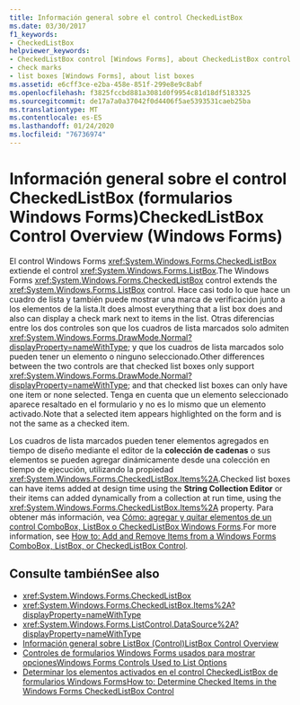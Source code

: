 ```yaml
---
title: Información general sobre el control CheckedListBox
ms.date: 03/30/2017
f1_keywords:
- CheckedListBox
helpviewer_keywords:
- CheckedListBox control [Windows Forms], about CheckedListBox control
- check marks
- list boxes [Windows Forms], about list boxes
ms.assetid: e6cff3ce-e2ba-458e-851f-299e8e9c8abf
ms.openlocfilehash: f3825fccbd881a3081d0f9954c81d18df5183325
ms.sourcegitcommit: de17a7a0a37042f0d4406f5ae5393531caeb25ba
ms.translationtype: MT
ms.contentlocale: es-ES
ms.lasthandoff: 01/24/2020
ms.locfileid: "76736974"
---
```

# <a name="checkedlistbox-control-overview-windows-forms"></a><span data-ttu-id="7526d-102">Información general sobre el control CheckedListBox (formularios Windows Forms)</span><span class="sxs-lookup"><span data-stu-id="7526d-102">CheckedListBox Control Overview (Windows Forms)</span></span>
<span data-ttu-id="7526d-103">El control Windows Forms <xref:System.Windows.Forms.CheckedListBox> extiende el control <xref:System.Windows.Forms.ListBox>.</span><span class="sxs-lookup"><span data-stu-id="7526d-103">The Windows Forms <xref:System.Windows.Forms.CheckedListBox> control extends the <xref:System.Windows.Forms.ListBox> control.</span></span> <span data-ttu-id="7526d-104">Hace casi todo lo que hace un cuadro de lista y también puede mostrar una marca de verificación junto a los elementos de la lista.</span><span class="sxs-lookup"><span data-stu-id="7526d-104">It does almost everything that a list box does and also can display a check mark next to items in the list.</span></span> <span data-ttu-id="7526d-105">Otras diferencias entre los dos controles son que los cuadros de lista marcados solo admiten <xref:System.Windows.Forms.DrawMode.Normal?displayProperty=nameWithType>; y que los cuadros de lista marcados solo pueden tener un elemento o ninguno seleccionado.</span><span class="sxs-lookup"><span data-stu-id="7526d-105">Other differences between the two controls are that checked list boxes only support <xref:System.Windows.Forms.DrawMode.Normal?displayProperty=nameWithType>; and that checked list boxes can only have one item or none selected.</span></span> <span data-ttu-id="7526d-106">Tenga en cuenta que un elemento seleccionado aparece resaltado en el formulario y no es lo mismo que un elemento activado.</span><span class="sxs-lookup"><span data-stu-id="7526d-106">Note that a selected item appears highlighted on the form and is not the same as a checked item.</span></span>  
  
 <span data-ttu-id="7526d-107">Los cuadros de lista marcados pueden tener elementos agregados en tiempo de diseño mediante el editor de la **colección de cadenas** o sus elementos se pueden agregar dinámicamente desde una colección en tiempo de ejecución, utilizando la propiedad <xref:System.Windows.Forms.CheckedListBox.Items%2A>.</span><span class="sxs-lookup"><span data-stu-id="7526d-107">Checked list boxes can have items added at design time using the **String Collection Editor** or their items can added dynamically from a collection at run time, using the <xref:System.Windows.Forms.CheckedListBox.Items%2A> property.</span></span> <span data-ttu-id="7526d-108">Para obtener más información, vea [Cómo: agregar y quitar elementos de un control ComboBox, ListBox o CheckedListBox Windows Forms](add-and-remove-items-from-a-wf-combobox.md).</span><span class="sxs-lookup"><span data-stu-id="7526d-108">For more information, see [How to: Add and Remove Items from a Windows Forms ComboBox, ListBox, or CheckedListBox Control](add-and-remove-items-from-a-wf-combobox.md).</span></span>  
  
## <a name="see-also"></a><span data-ttu-id="7526d-109">Consulte también</span><span class="sxs-lookup"><span data-stu-id="7526d-109">See also</span></span>

- <xref:System.Windows.Forms.CheckedListBox>
- <xref:System.Windows.Forms.CheckedListBox.Items%2A?displayProperty=nameWithType>
- <xref:System.Windows.Forms.ListControl.DataSource%2A?displayProperty=nameWithType>
- [<span data-ttu-id="7526d-110">Información general sobre ListBox (Control)</span><span class="sxs-lookup"><span data-stu-id="7526d-110">ListBox Control Overview</span></span>](listbox-control-overview-windows-forms.md)
- [<span data-ttu-id="7526d-111">Controles de formularios Windows Forms usados para mostrar opciones</span><span class="sxs-lookup"><span data-stu-id="7526d-111">Windows Forms Controls Used to List Options</span></span>](windows-forms-controls-used-to-list-options.md)
- [<span data-ttu-id="7526d-112">Determinar los elementos activados en el control CheckedListBox de formularios Windows Forms</span><span class="sxs-lookup"><span data-stu-id="7526d-112">How to: Determine Checked Items in the Windows Forms CheckedListBox Control</span></span>](how-to-determine-checked-items-in-the-windows-forms-checkedlistbox-control.md)
